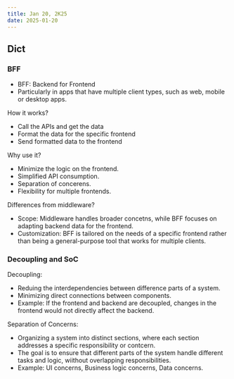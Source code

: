 ```yaml
---
title: Jan 20, 2K25
date: 2025-01-20
---
```


## Dict

### BFF

- BFF: Backend for Frontend
- Particularly in apps that have multiple client types, such as web, mobile or desktop apps.

How it works?
- Call the APIs and get the data
- Format the data for the specific frontend
- Send formatted data to the frontend

Why use it?
- Minimize the logic on the frontend.
- Simplified API consumption.
- Separation of concerens.
- Flexibility for multiple frontends.

Differences from middleware?
- Scope: Middleware handles broader concetns, while BFF focuses on adapting backend data for the frontend.
- Customization: BFF is tailored on the needs of a specific frontend rather than being a general-purpose tool that works for multiple clients.

### Decoupling and SoC

Decoupling:
- Reduing the interdependencies between difference parts of a system.
- Minimizing direct connections between components.
- Example: If the frontend and backend are decoupled, changes in the frontend would not directly affect the backend.

Separation of Concerns:
- Organizing a system into distinct sections, where each section addresses a specific responsibility or contcern.
- The goal is to ensure that different parts of the system handle different tasks and logic, wiithout overlapping responsibilities.
- Example: UI concerns, Business logic concerns, Data concerns.
